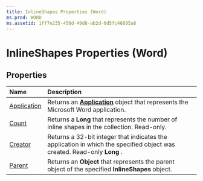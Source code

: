 ```yaml
---
title: InlineShapes Properties (Word)
ms.prod: WORD
ms.assetid: 1ff7e235-450d-49d8-ab2d-0d5fc46895a8
---
```



# InlineShapes Properties (Word)

## Properties



|**Name**|**Description**|
|:-----|:-----|
|[Application](inlineshapes-application-property-word.md)|Returns an  **[Application](application-object-word.md)** object that represents the Microsoft Word application.|
|[Count](inlineshapes-count-property-word.md)|Returns a  **Long** that represents the number of inline shapes in the collection. Read-only.|
|[Creator](inlineshapes-creator-property-word.md)|Returns a 32-bit integer that indicates the application in which the specified object was created. Read-only  **Long** .|
|[Parent](inlineshapes-parent-property-word.md)|Returns an  **Object** that represents the parent object of the specified **InlineShapes** object.|

